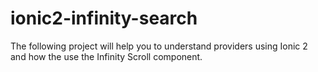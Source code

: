 # ionic2-infinity-search
The following project will help you to understand providers using Ionic 2 and how the use the Infinity Scroll component.
